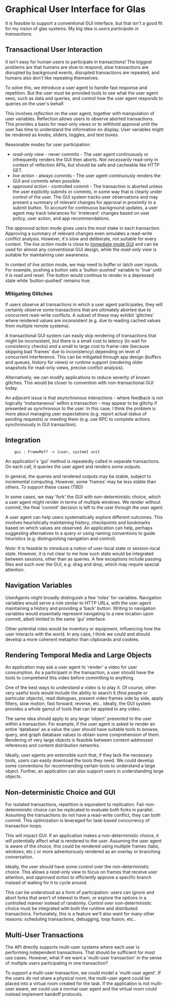 # Graphical User Interface for Glas

It is feasible to support a conventional GUI interface, but that isn't a good fit for my vision of glas systems. My big idea is *users participate in transactions*. 

## Transactional User Interaction

It isn't easy for human users to participate in transactions! The biggest problems are that humans are slow to respond, slow transactions are disrupted by background events, disrupted transactions are repeated, and humans also don't like repeating themselves. 

To solve this, we introduce a user agent to handle fast response and repetition. But the user must be provided tools to see what the user agent sees, such as data and queries, and control how the user agent responds to queries on the user's behalf. 

This involves *reflection* on the user agent, together with manipulation of user variables. Reflection allows users to observe aborted transactions. This provides a basis for read-only views or to withhold approval until the user has time to understand the information on display. User variables might be rendered as knobs, sliders, toggles, and text boxes.

Reasonable modes for user participation:

* *read-only view* - never commits - The user agent continuously or infrequently renders the GUI then aborts. Not *necessarily* read-only in context of reflection APIs, but should be safe and cacheable like HTTP GET.
* *live action* - always commits - The user agent continuously renders the GUI and commits when possible.
* *approved action* - controlled commit - The transaction is aborted unless the user explicitly submits or commits, in some way that is clearly under control of the user. The GUI system tracks user observations and may present a summary of relevant changes for approval in proximity to a submit button. To account for continuous background updates, a user agent may track tolerances for 'irrelevant' changes based on user policy, user action, and app recommendations.

The *approved action* mode gives users the most stake in each transaction. Approving a summary of relevant changes even simulates a read-write conflict analysis. However, it's slow and deliberate, not suitable for every context. The *live action* mode is close to [immediate mode GUI](https://en.wikipedia.org/wiki/Immediate_mode_GUI) and can be used for almost any conventional GUI design, while the *read-only view* is suitable for maintaining user awareness. 

In context of *live action* mode, we may need to buffer or latch user inputs. For example, pushing a button sets a 'button-pushed' variable to 'true' until it is read and reset. The button would continue to render in a depressed state while 'button-pushed' remains true.

### Mitigating Glitches

If users observe all transactions in which a user agent participates, they will certainly observe some transactions that are ultimately aborted due to concurrent read-write conflicts. A subset of these may exhibit 'glitches' where rendered values are inconsistent (e.g. due to reading cached values from multiple remote systems). 

A transactional GUI system can easily skip rendering of transactions that might be inconsistent, but there is a small cost to latency (to wait for consistency checks) and a small to large cost to frame-rate (because skipping bad 'frames' due to inconistency) depending on level of concurrent interference. This can be mitigated through app design (buffers and queues, history for views) or runtime support (rendering older snapshots for read-only views, precise conflict analysis).

Alternatively, we can modify applications to reduce severity of known glitches. This would be closer to convention with non-transactional GUI today.

An adjacent issue is that *asynchronous* interactions - where feedback is not logically 'instantaneous' within a transaction - may appear to be glitchy if presented as synchronous to the user. In this case, I think the problem is more about managing user expectations (e.g. report actual status of pending requests) or meeting them (e.g. use RPC to complete actions synchronously in GUI transaction).

## Integration

        gui : FrameRef? -> [user, system] unit

An application's 'gui' method is repeatedly called in separate transactions. On each call, it queries the user agent and renders some outputs. 

In general, the queries and rendered outputs may be stable, subject to incremental computing. However, some 'frames' may be less stable than others. To support these cases (TBD)

In some cases, we may 'fork' the GUI with non-deterministic choice, which a user agent might render in terms of multiple windows. We render without commit; the final 'commit' decision is left to the user through the user agent.

A user agent can help users systematically explore different outcomes. This involves heuristically maintaining history, checkpoints and bookmarks based on which values are observed. An application can help, perhaps suggesting alternatives to a query or using naming conventions to guide heuristics (e.g. distinguishing navigation and control).

*Note:* It is feasible to introduce a notion of user-local state or session-local state. However, it is not clear to me how such state would be integrated between sessions, other than as queries. A few exceptions include passing files and such over the GUI, e.g. drag and drop, which may require special attention.

## Navigation Variables

UserAgents might broadly distinguish a few 'roles' for variables. Navigation variables would serve a role similar to HTTP URLs, with the user agent maintaining a history and providing a 'back' button. Writing to navigation variables would essentially represent navigating to a new location upon commit, albeit limited to the same 'gui' interface.

Other potential roles would be inventory or equipment, influencing how the user interacts with the world. In any case, I think we could and should develop a more coherent metaphor than clipboards and cookies. 

## Rendering Temporal Media and Large Objects

An application may ask a user agent to 'render' a video for user consumption. As a participant in the transaction, a user should have the tools to comprehend this video before committing to anything. 

One of the best ways to understand a video is to play it. Of course, other very useful tools would include the ability to search it (find people or particular objects), read dialogues, present video frames side by side, apply filters, slow motion, fast forward, reverse, etc.. Ideally, the GUI system provides a whole gamut of tools that can be applied to any video.

The same idea should apply to any large 'object' presented to the user within a transaction. For example, if the user agent is asked to render an entire 'database' as a value the user should have suitable tools to browse, query, and graph database values to obtain some comprehension of them. Rendering of very large objects is feasible between content-addressed references and content distribution networks.

Ideally, user agents are extensible such that, if they lack the necessary tools, users can easily download the tools they need. We could develop some conventions for recommending certain tools to understand a large object. Further, an application can also support users in understanding large objects.

## Non-deterministic Choice and GUI

For isolated transactions, repetition is equivalent to replication. Fair non-deterministic choice can be replicated to evaluate both forks in parallel. Assuming the transactions do not have a read-write conflict, they can both commit. This optimization is leveraged for task-based concurrency of transaction loops.

This will impact GUI. If an application makes a non-deterministic choice, it will potentially affect what is rendered to the user. Assuming the user agent is aware of the choice, this could be rendered using multiple frames (tabs, windows, etc.) or more adventurously rendered as an overlay or branching conversation. 

Ideally, the user should have some control over the non-deterministic choice. This allows a *read-only view* to focus on frames that receive user attention, and *approved action* to efficiently approve a specific branch instead of waiting for it to cycle around. 

This can be understood as a form of participation: users can ignore and abort forks that aren't of interest to them, or explore the options in a controlled manner instead of randomly. Control over non-deterministic choice must be integrated with both the runtime and distributed transactions. Fortunately, this is a feature we'll also want for many other reasons: scheduling transactions, debugging, loop fusion, etc.. 

## Multi-User Transactions

The API directly supports multi-user systems where each user is performing independent transactions. That should be sufficient for most use cases. However, what if we want a 'multi-user transaction' in the sense of multiple users participating in one transaction?

To support a multi-user transaction, we could model a 'multi-user agent'. If the users do not share a physical room, the multi-user agent could be placed into a virtual room created for the task. If the application is not multi-user aware, we could use a normal user agent and the virtual room could instead implement handoff protocols. 
